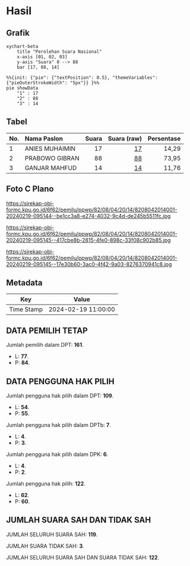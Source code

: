 # Hasil

## Grafik

```mermaid
xychart-beta
    title "Perolehan Suara Nasional"
    x-axis [01, 02, 03]
    y-axis "Suara" 0 --> 88
    bar [17, 88, 14]
```

```mermaid
%%{init: {"pie": {"textPosition": 0.5}, "themeVariables": {"pieOuterStrokeWidth": "5px"}} }%%
pie showData
    "1" : 17
    "2" : 88
    "3" : 14
```

## Tabel

| No. | Nama Paslon    | Suara | Suara (raw) | Persentase |
|:--- |:-------------- | -----:| -----------:| ----------:|
| 1   | ANIES MUHAIMIN | 17    | [17][p-1]   | 14,29      |
| 2   | PRABOWO GIBRAN | 88    | [88][p-2]   | 73,95      |
| 3   | GANJAR MAHFUD  | 14    | [14][p-3]   | 11,76      |


[p-1]: https://github.com/gigit-pemilu/pemilu-2024/blob/main/pilpres/hitung-suara/sub/82-maluku-utara/sub/08-pulau-taliabu/sub/04-taliabu-utara/sub/2014-ufung/sub/001-tps/sub/paslon-1.txt
[p-2]: https://github.com/gigit-pemilu/pemilu-2024/blob/main/pilpres/hitung-suara/sub/82-maluku-utara/sub/08-pulau-taliabu/sub/04-taliabu-utara/sub/2014-ufung/sub/001-tps/sub/paslon-2.txt
[p-3]: https://github.com/gigit-pemilu/pemilu-2024/blob/main/pilpres/hitung-suara/sub/82-maluku-utara/sub/08-pulau-taliabu/sub/04-taliabu-utara/sub/2014-ufung/sub/001-tps/sub/paslon-3.txt

## Foto C Plano

https://sirekap-obj-formc.kpu.go.id/6f62/pemilu/ppwp/82/08/04/20/14/8208042014001-20240219-095144--be1cc3a8-e274-4032-9c4d-de245b5511fc.jpg

https://sirekap-obj-formc.kpu.go.id/6f62/pemilu/ppwp/82/08/04/20/14/8208042014001-20240219-095145--417cbe8b-2815-4fe0-898c-33f08c902b85.jpg

https://sirekap-obj-formc.kpu.go.id/6f62/pemilu/ppwp/82/08/04/20/14/8208042014001-20240219-095145--17e30b60-3ac0-4f42-9a03-8276370941c8.jpg


## Metadata

| Key        | Value               |
| ---------- | ------------------- |
| Time Stamp | 2024-02-19 11:00:00 |


## DATA PEMILIH TETAP

Jumlah pemilih dalam DPT: **161**.
 * L: **77**.
 * P: **84**.

## DATA PENGGUNA HAK PILIH

Jumlah pengguna hak pilih dalam DPT: **109**.
 * L: **54**.
 * P: **55**.

Jumlah pengguna hak pilih dalam DPTb: **7**.
 * L: **4**.
 * P: **3**.

Jumlah pengguna hak pilih dalam DPK: **6**.
 * L: **4**.
 * P: **2**.

Jumlah pengguna hak pilih: **122**.
 * L: **62**.
 * P: **60**.

## JUMLAH SUARA SAH DAN TIDAK SAH

JUMLAH SELURUH SUARA SAH: **119**.

JUMLAH SUARA TIDAK SAH: **3**.

JUMLAH SELURUH SUARA SAH DAN SUARA TIDAK SAH: **122**.


